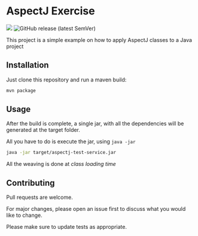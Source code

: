# AspectJ Exercise
![](https://github.com/reinaldomjr/aspectj-example/workflows/Maven/badge.svg)  ![GitHub release (latest SemVer)](https://img.shields.io/github/v/release/reinaldomjr/aspectj-example?label=latest&logo=github&logoColor=yellow)

This project is a simple example on how to apply AspectJ classes to a Java project

## Installation

Just clone this repository and run a maven build:

```bash
mvn package
```

## Usage

After the build is complete, a single jar, with all the dependencies will be generated at the target folder.

All you have to do is execute the jar, using ``java -jar``

```bash
java -jar target/aspectj-test-service.jar
```

All the weaving is done at *class loading time*

## Contributing
Pull requests are welcome.

For major changes, please open an issue first to discuss what you would like to change.

Please make sure to update tests as appropriate.
